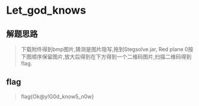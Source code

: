 # Let_god_knows

## 解题思路

> 下载附件得到bmp图片,猜测是图片隐写,拖到Stegsolve.jar, Red plane 0按下图顺序保留图片,放大后得到在下方得到一个二维码图片,扫描二维码得到flag.

## flag

> flag{Ok@y!G0d_know5_n0w}
